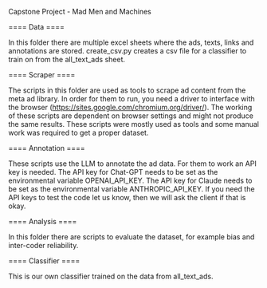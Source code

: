Capstone Project - Mad Men and Machines

==== Data ====

In this folder there are multiple excel sheets where the ads, texts, links and annotations are stored.
create_csv.py creates a csv file for a classifier to train on from the all_text_ads sheet.

==== Scraper ====

The scripts in this folder are used as tools to scrape ad content from the meta ad library. In order for them to run, you need a driver to interface with the browser (https://sites.google.com/chromium.org/driver/). The working of these scripts are dependent on browser settings and might not produce the same results. These scripts were mostly used as tools and some manual work was required to get a proper dataset.

==== Annotation ====

These scripts use the LLM to annotate the ad data. For them to work an API key is needed. The API key for Chat-GPT needs to be set as the environmental variable OPENAI_API_KEY. The API key for Claude needs to be set as the environmental variable ANTHROPIC_API_KEY. If you need the API keys to test the code let us know, then we will ask the client if that is okay. 

==== Analysis ====

In this folder there are scripts to evaluate the dataset, for example bias and inter-coder reliability.

==== Classifier ====

This is our own classifier trained on the data from all_text_ads.
